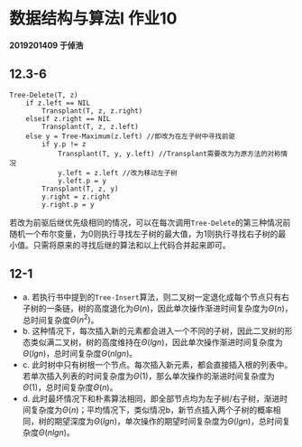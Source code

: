 # 数据结构与算法I 作业10

**2019201409 于倬浩**

## 12.3-6

```pseudocode
Tree-Delete(T, z)
	if z.left == NIL
		Transplant(T, z, z.right)
	elseif z.right == NIL
		Transplant(T, z, z.left)
	else y = Tree-Maximum(z.left) //即改为在左子树中寻找前驱
		if y.p != z
			Transplant(T, y, y.left) //Transplant需要改为为原方法的对称情况
			y.left = z.left //改为移动左子树
			y.left.p = y
		Transplant(T, z, y)
		y.right = z.right
		y.right.p = y
```

若改为前驱后继优先级相同的情况，可以在每次调用`Tree-Delete`的第三种情况前随机一个布尔变量，为0则执行寻找左子树的最大值，为1则执行寻找右子树的最小值。只需将原来的寻找后继的算法和以上代码合并起来即可。



## 12-1

+ a. 若执行书中提到的`Tree-Insert`算法，则二叉树一定退化成每个节点只有右子树的一条链，树的高度退化为$\Theta(n)$，因此单次操作渐进时间复杂度为$\Theta(n)$，总时间复杂度$\Theta(n^2)$。
+ b. 这种情况下，每次插入新的元素都会进入一个不同的子树，因此二叉树的形态类似满二叉树，树的高度维持在$\Theta(lgn)$，因此单次操作渐进时间复杂度为$\Theta(lgn)$，总时间复杂度$\Theta(nlgn)$。
+ c. 此时树中只有树根一个节点。每次插入新元素，都会直接插入根的列表中。若单次插入列表的时间复杂度为$\Theta(1)$，那么单次操作的渐进时间复杂度为$\Theta(1)$，总时间复杂度$\Theta( n)$。
+ d. 此时最坏情况下和朴素算法相同，即全部节点均为左子树/右子树，渐进时间复杂度为$\Theta(n)$；平均情况下，类似情况b，新节点插入两个子树的概率相同，树的期望深度为$\Theta( lgn)$，单次操作的期望时间复杂度为$\Theta(lgn)$，总时间复杂度$\Theta(nlgn)$。
